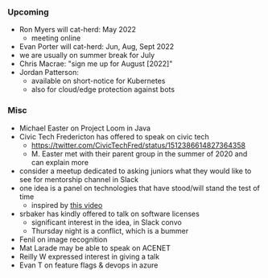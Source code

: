 ### Upcoming

* Ron Myers will cat-herd: May 2022
    - meeting online
* Evan Porter will cat-herd: Jun, Aug, Sept 2022
* we are usually on summer break for July
* Chris Macrae: "sign me up for August [2022]"
* Jordan Patterson:
    - available on short-notice for Kubernetes
    - also for cloud/edge protection against bots

### Misc

* Michael Easter on Project Loom in Java
* Civic Tech Fredericton has offered to speak on civic tech
    - https://twitter.com/CivicTechFred/status/1512386614827364358
    - M. Easter met with their parent group in the summer of 2020 and can explain more
* consider a meetup dedicated to asking juniors what they would like to see for mentorship channel in Slack
* one idea is a panel on technologies that have stood/will stand the test of time
    - inspired by [this video](https://www.youtube.com/watch?v=lnMvLePCHmU)
* srbaker has kindly offered to talk on software licenses
    - significant interest in the idea, in Slack convo
    - Thursday night is a conflict, which is a bummer
* Fenil on image recognition
* Mat Larade may be able to speak on ACENET
* Reilly W expressed interest in giving a talk
* Evan T on feature flags & devops in azure
